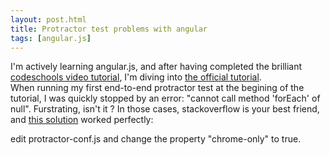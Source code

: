```yaml
---
layout: post.html
title: Protractor test problems with angular
tags: [angular.js]
---
```


I'm actively learning angular.js, and after having completed the brilliant [codeschools video tutorial](https://www.codeschool.com/courses/shaping-up-with-angular-js), I'm diving into [the official tutorial](https://docs.angularjs.org/tutorial).  
When running my first end-to-end protractor test at the begining of the tutorial, I was quickly stopped by an error: "cannot call method 'forEach' of null". Furstrating, isn't it ? In those cases, stackoverflow is your best friend, and [this solution](http://stackoverflow.com/questions/24391818/protractor-failing-on-windows-with-cannot-call-method-foreach-of-null) worked perfectly:  

edit protractor-conf.js and change the property "chrome-only" to true.
